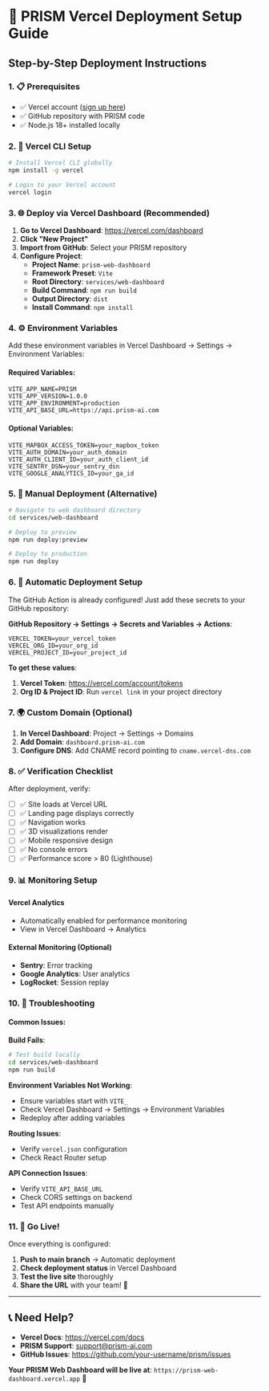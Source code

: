 # 🚀 PRISM Vercel Deployment Setup Guide

## Step-by-Step Deployment Instructions

### 1. 📋 Prerequisites

- ✅ Vercel account ([sign up here](https://vercel.com))
- ✅ GitHub repository with PRISM code
- ✅ Node.js 18+ installed locally

### 2. 🔧 Vercel CLI Setup

```bash
# Install Vercel CLI globally
npm install -g vercel

# Login to your Vercel account
vercel login
```

### 3. 🌐 Deploy via Vercel Dashboard (Recommended)

1. **Go to Vercel Dashboard**: https://vercel.com/dashboard
2. **Click "New Project"**
3. **Import from GitHub**: Select your PRISM repository
4. **Configure Project**:
   - **Project Name**: `prism-web-dashboard`
   - **Framework Preset**: `Vite`
   - **Root Directory**: `services/web-dashboard`
   - **Build Command**: `npm run build`
   - **Output Directory**: `dist`
   - **Install Command**: `npm install`

### 4. ⚙️ Environment Variables

Add these environment variables in Vercel Dashboard → Settings → Environment Variables:

#### Required Variables:
```env
VITE_APP_NAME=PRISM
VITE_APP_VERSION=1.0.0
VITE_APP_ENVIRONMENT=production
VITE_API_BASE_URL=https://api.prism-ai.com
```

#### Optional Variables:
```env
VITE_MAPBOX_ACCESS_TOKEN=your_mapbox_token
VITE_AUTH_DOMAIN=your_auth_domain
VITE_AUTH_CLIENT_ID=your_auth_client_id
VITE_SENTRY_DSN=your_sentry_dsn
VITE_GOOGLE_ANALYTICS_ID=your_ga_id
```

### 5. 🚀 Manual Deployment (Alternative)

```bash
# Navigate to web dashboard directory
cd services/web-dashboard

# Deploy to preview
npm run deploy:preview

# Deploy to production
npm run deploy
```

### 6. 🔄 Automatic Deployment Setup

The GitHub Action is already configured! Just add these secrets to your GitHub repository:

**GitHub Repository → Settings → Secrets and Variables → Actions**:

```
VERCEL_TOKEN=your_vercel_token
VERCEL_ORG_ID=your_org_id
VERCEL_PROJECT_ID=your_project_id
```

**To get these values**:
1. **Vercel Token**: https://vercel.com/account/tokens
2. **Org ID & Project ID**: Run `vercel link` in your project directory

### 7. 🌍 Custom Domain (Optional)

1. **In Vercel Dashboard**: Project → Settings → Domains
2. **Add Domain**: `dashboard.prism-ai.com`
3. **Configure DNS**: Add CNAME record pointing to `cname.vercel-dns.com`

### 8. ✅ Verification Checklist

After deployment, verify:

- [ ] ✅ Site loads at Vercel URL
- [ ] ✅ Landing page displays correctly
- [ ] ✅ Navigation works
- [ ] ✅ 3D visualizations render
- [ ] ✅ Mobile responsive design
- [ ] ✅ No console errors
- [ ] ✅ Performance score > 80 (Lighthouse)

### 9. 📊 Monitoring Setup

#### Vercel Analytics
- Automatically enabled for performance monitoring
- View in Vercel Dashboard → Analytics

#### External Monitoring (Optional)
- **Sentry**: Error tracking
- **Google Analytics**: User analytics
- **LogRocket**: Session replay

### 10. 🔧 Troubleshooting

#### Common Issues:

**Build Fails**:
```bash
# Test build locally
cd services/web-dashboard
npm run build
```

**Environment Variables Not Working**:
- Ensure variables start with `VITE_`
- Check Vercel Dashboard → Settings → Environment Variables
- Redeploy after adding variables

**Routing Issues**:
- Verify `vercel.json` configuration
- Check React Router setup

**API Connection Issues**:
- Verify `VITE_API_BASE_URL`
- Check CORS settings on backend
- Test API endpoints manually

### 11. 🚀 Go Live!

Once everything is configured:

1. **Push to main branch** → Automatic deployment
2. **Check deployment status** in Vercel Dashboard
3. **Test the live site** thoroughly
4. **Share the URL** with your team! 🎉

---

## 📞 Need Help?

- **Vercel Docs**: https://vercel.com/docs
- **PRISM Support**: support@prism-ai.com
- **GitHub Issues**: https://github.com/your-username/prism/issues

**Your PRISM Web Dashboard will be live at**: `https://prism-web-dashboard.vercel.app` 🚀